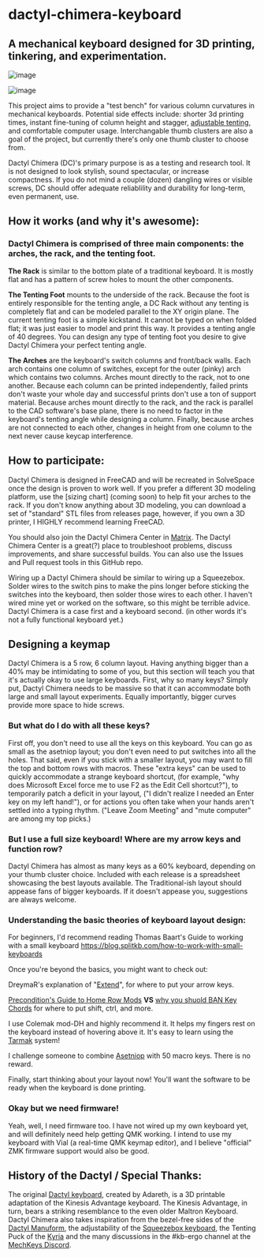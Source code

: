 # dactyl-chimera-keyboard

## A mechanical keyboard designed for 3D printing, tinkering, and experimentation.

![image](https://user-images.githubusercontent.com/38160450/227727366-aeeabd77-c844-436f-b3c8-2ba4c9e852f2.png)


![image](https://user-images.githubusercontent.com/38160450/227727314-5f76f14c-acde-490e-8a1b-1587c9680f72.png)

This project aims to provide a "test bench" for various column curvatures in mechanical keyboards. Potential side effects include: shorter 3d printing times, instant fine-tuning of column height and stagger, [adjustable tenting](https://youtu.be/rMioYSjqEoU), and comfortable computer usage. Interchangable thumb clusters are also a goal of the project, but currently there's only one thumb cluster to choose from.

Dactyl Chimera (DC)'s primary purpose is as a testing and research tool. It is not designed to look stylish, sound spectacular, or increase compactness. If you do not mind a couple (dozen) dangling wires or visible screws, DC should offer adequate reliablility and durability for long-term, even permanent, use.

## How it works (and why it's awesome):

### Dactyl Chimera is comprised of three main components: the arches, the rack, and the tenting foot.

**The Rack** is similar to the bottom plate of a traditional keyboard. It is mostly flat and has a pattern of screw holes to mount the other components.

**The Tenting Foot** mounts to the underside of the rack. Because the foot is entirely responsible for the tenting angle, a DC Rack without any tenting is completely flat and can be modeled parallel to the XY origin plane. The current tenting foot is a simple kickstand. It cannot be typed on when folded flat; it was just easier to model and print this way. It provides a tenting angle of 40 degrees. You can design any type of tenting foot you desire to give Dactyl Chimera your perfect tenting angle.

**The Arches** are the keyboard's switch columns and front/back walls. Each arch contains one column of switches, except for the outer (pinky) arch which contains two columns. Arches mount directly to the rack, not to one another. Because each column can be printed independently, failed prints don't waste your whole day and successful prints don't use a ton of support material. Because arches mount directly to the rack, and the rack is parallel to the CAD software's base plane, there is no need to factor in the keyboard's tenting angle while designing a column. Finally, because arches are not connected to each other, changes in height from one column to the next never cause keycap interference.

## How to participate:

Dactyl Chimera is designed in FreeCAD and will be recreated in SolveSpace once the design is proven to work well. If you prefer a different 3D modeling platform, use the \[sizing chart\] (coming soon) to help fit your arches to the rack. If you don't know anything about 3D modeling, you can download a set of "standard" STL files from releases page, however, if you own a 3D printer, I HIGHLY recommend learning FreeCAD.

You should also join the Dactyl Chimera Center in [Matrix](https://matrix.to/#/!mArixoOlqsCQNWsaFc:matrix.org?via=matrix.org). The Dactyl Chimera Center is a great(?) place to troubleshoot problems, discuss improvements, and share successful builds. You can also use the Issues and Pull request tools in this GitHub repo.

Wiring up a Dactyl Chimera should be similar to wiring up a Squeezebox. Solder wires to the switch pins to make the pins longer before sticking the switches into the keyboard, then solder those wires to each other. I haven't wired mine yet or worked on the software, so this might be terrible advice. Dactyl Chimera is a case first and a keyboard second. (in other words it's not a fully functional keyboard yet.)

## Designing a keymap

Dactyl Chimera is a 5 row, 6 column layout. Having anything bigger than a 40% may be intimidating to some of you, but this section will teach you that it's actually okay to use large keyboards. First, why so many keys? Simply put, Dactyl Chimera needs to be massive so that it can accommodate both large and small layout experiments. Equally importantly, bigger curves provide more space to hide screws.

### But what do I do with all these keys?

First off, you don't need to use all the keys on this keyboard. You can go as small as the asetniop layout; you don't even need to put switches into all the holes. That said, even if you stick with a smaller layout, you may want to fill the top and bottom rows with macros. These "extra keys" can be used to quickly accommodate a strange keyboard shortcut, (for example, "why does Microsoft Excel force me to use F2 as the Edit Cell shortcut?"), to temporarily patch a deficit in your layout, ("I didn't realize I needed an Enter key on my left hand!"), or for actions you often take when your hands aren't settled into a typing rhythm. ("Leave Zoom Meeting" and "mute computer" are among my top picks.)

### But I use a full size keyboard! Where are my arrow keys and function row?

Dactyl Chimera has almost as many keys as a 60% keyboard, depending on your thumb cluster choice. Included with each release is a spreadsheet showcasing the best layouts available. The Traditional-ish layout should appease fans of bigger keyboards. If it doesn't appease you, suggestions are always welcome. 

### Understanding the basic theories of keyboard layout design:

For beginners, I'd recommend reading Thomas Baart's Guide to working with a small keyboard https://blog.splitkb.com/how-to-work-with-small-keyboards

Once you're beyond the basics, you might want to check out:

DreymaR's explanation of "[Extend](https://dreymar.colemak.org/layers-extend.html)", for where to put your arrow keys.

[Precondition's Guide to Home Row Mods](https://precondition.github.io/home-row-mods) **VS** [why you shuold BAN Key Chords](http://xahlee.info/kbd/banish_key_chords.html) for where to put shift, ctrl, and more.

I use Colemak mod-DH and highly recommend it. It helps my fingers rest on the keyboard instead of hovering above it. It's easy to learn using the [Tarmak](https://dreymar.colemak.org/tarmak.html) system!

I challenge someone to combine [Asetniop](http://asetniop.com/) with 50 macro keys. There is no reward.

Finally, start thinking about your layout now! You'll want the software to be ready when the keyboard is done printing. 

### Okay but we need firmware!

Yeah, well, I need firmware too. I have not wired up my own keyboard yet, and will definitely need help getting QMK working. I intend to use my keyboard with Vial (a real-time QMK keymap editor), and I believe "official" ZMK firmware support would also be good.

## History of the Dactyl / Special Thanks:

The original [Dactyl keyboard](https://github.com/adereth/dactyl-keyboard), created by Adareth, is a 3D printable adaptation of the Kinesis Advantage keyboard. The Kinesis Advantage, in turn, bears a striking resemblance to the even older Maltron Keyboard. Dactyl Chimera also takes inspiration from the bezel-free sides of the [Dactyl Manuform](https://github.com/tshort/dactyl-keyboard), the adjustability of the [Squeezebox keyboard](https://peterlyons.com/problog/2021/04/squeezebox-keyboard/), the Tenting Puck of the [Kyria](https://splitkb.com/products/tenting-puck) and the many discussions in the #kb-ergo channel at the [MechKeys Discord](https://discord.gg/mechkeys).

